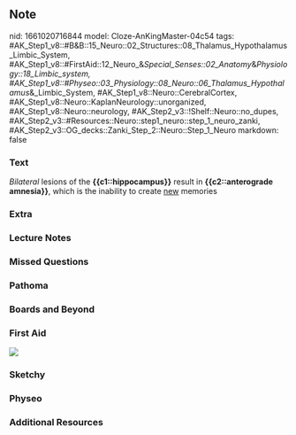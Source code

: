 ## Note
nid: 1661020716844
model: Cloze-AnKingMaster-04c54
tags: #AK_Step1_v8::#B&B::15_Neuro::02_Structures::08_Thalamus_Hypothalamus_Limbic_System, #AK_Step1_v8::#FirstAid::12_Neuro_&_Special_Senses::02_Anatomy_&_Physiology::18_Limbic_system, #AK_Step1_v8::#Physeo::03_Physiology::08_Neuro::06_Thalamus_Hypothalamus_&_Limbic_System, #AK_Step1_v8::Neuro::CerebralCortex, #AK_Step1_v8::Neuro::KaplanNeurology::unorganized, #AK_Step1_v8::Neuro::neurology, #AK_Step2_v3::!Shelf::Neuro::no_dupes, #AK_Step2_v3::#Resources::Neuro::step1_neuro::step_1_neuro_zanki, #AK_Step2_v3::OG_decks::Zanki_Step_2::Neuro::Step_1_Neuro
markdown: false

### Text
<div>
  <i>Bilateral</i> lesions of the <b>{{c1::hippocampus}}</b> result
  in <b>{{c2::anterograde amnesia}}</b>, which is the inability to
  create <u>new</u> memories
</div>

### Extra


### Lecture Notes


### Missed Questions


### Pathoma


### Boards and Beyond


### First Aid
<img src="tmpHJY_CY.png">

### Sketchy


### Physeo


### Additional Resources

